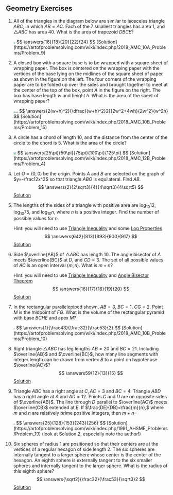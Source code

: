 ## Geometry Exercises

1. All of the triangles in the diagram below are similar to isosceles triangle $ABC$, in which $AB=AC$. Each of the 7 smallest triangles has area 1, and $\triangle ABC$ has area 40. What is the area of trapezoid $DBCE$?

   <img src="https://latex.artofproblemsolving.com/d/1/3/d13adfd6d388ea5d30660f97f3b425db198e8093.png" style="zoom:33%;" />
   $$
   \answers{16}{18}{20}{22}{24}
   $$
   [Solution](https://artofproblemsolving.com/wiki/index.php/2018_AMC_10A_Problems/Problem_9)

   

2. A closed box with a square base is to be wrapped with a square sheet of wrapping paper. The box is centered on the wrapping paper with the vertices of the base lying on the midlines of the square sheet of paper, as shown in the figure on the left. The four corners of the wrapping paper are to be folded up over the sides and brought together to meet at the center of the top of the box, point $A$ in the figure on the right. The box has base length $w$ and height $h$. What is the area of the sheet of wrapping paper?

   <img src="https://latex.artofproblemsolving.com/3/0/7/307dceed58be3002607d62631a356808a8841be4.png" alt="img" style="zoom:33%;" />
   $$
   \answers{2(w+h)^2}{\dfrac{(w+h)^2}2}{2w^2+4wh}{2w^2}{w^2h}
   $$
   [Solution](https://artofproblemsolving.com/wiki/index.php/2018_AMC_10B_Problems/Problem_15)

   

   

   

   
   

   

   

   
   

   

3. A circle has a chord of length 10, and the distance from the center of the circle to the chord is 5. What is the area of the circle?

   <img src="https://i.imgur.com/MrhzXfA.png" style="zoom:50%;" />
   $$
   \answers{25\pi}{50\pi}{75\pi}{100\pi}{125\pi}
   $$
   [Solution](https://artofproblemsolving.com/wiki/index.php/2018_AMC_12B_Problems/Problem_4)

   

4. Let $O=(0,0)$ be the origin. Points $A$ and $B$ are selected on the graph of $y=-\frac12x^2$ so that triangle $ABO$ is equilateral. Find $AB$.
   $$
   \answers{2}{2\sqrt3}{4}{4\sqrt3}{4\sqrt5}
   $$
   [Solution](https://artofproblemsolving.com/wiki/index.php/User:Azjps/1951_AHSME_Problems/Problem_3)

   

5. The lengths of the sides of a triangle with positive area are $\log_{10} 12$, $\log_{10} 75$, and $\log_{10} n$, where $n$ is a positive integer. Find the number of possible values for $n$.

   Hint: you will need to use [Triangle Inequality](https://artofproblemsolving.com/wiki/index.php/Triangle_Inequality) and some [Log Properties](https://artofproblemsolving.com/wiki/index.php/Logarithm#Logarithmic_Properties)
   $$
   \answers{642}{813}{893}{900}{917}
   $$
   [Solution](https://artofproblemsolving.com/wiki/index.php/2006_AIME_II_Problems/Problem_2)

   

6. Side $\overline{AB}$ of $\triangle ABC$ has length $10$. The angle bisector of $A$ meets $\overline{BC}$ at $D$, and $CD=3$. The set of all possible values of $AC$ is an open interval $(m,n)$. What is $m+n$?

   Hint: you will need to use [Triangle Inequality](https://artofproblemsolving.com/wiki/index.php/Triangle_Inequality) and [Angle Bisector Theorem](https://artofproblemsolving.com/wiki/index.php/Angle_Bisector_Theorem)
   $$
   \answers{16}{17}{18}{19}{20}
   $$
   [Solution](https://artofproblemsolving.com/wiki/index.php/2018_AMC_12B_Problems/Problem_12)

   

   

   

   

   

   

7. In the rectangular parallelepiped shown, $AB=3,~BC=1,~CG=2$. Point $M$ is the midpoint of $FG$. What is the volume of the rectangular pyramid with base $BCHE$ and apex $M$?

   <img src="https://latex.artofproblemsolving.com/8/8/5/885c4e50ebdac89dd6aba698666a62eaa1b5eba6.png" style="zoom:25%;" />
   $$
   \answers{1}{\frac43}{\frac32}{\frac53}{2}
   $$
   [Solution](https://artofproblemsolving.com/wiki/index.php/2018_AMC_10B_Problems/Problem_10)

   

8. Right triangle $\triangle ABC$ has leg lengths $AB=20$ and $BC=21$. Including $\overline{AB}$ and $\overline{BC}$, how many line segments with integer length can be drawn from vertex $B$ to a point on hypotenuse $\overline{AC}$?
   $$
   \answers59{12}{13}{15}
   $$
   [Solution](https://artofproblemsolving.com/wiki/index.php/2018_AMC_10A_Problems/Problem_16)

   

9. Triangle $ABC$ has a right angle at $C, AC=3$ and $BC=4$. Triangle $ABD$ has a right angle at $A$ and $AD=12$. Points $C$ and $D$ are on opposite sides of $\overline{AB}$. The line through $D$ parallel to $\overline{AC}$ meets $\overline{CB}$ extended at $E$. If $\frac{DE}{DB}=\frac{m}{n},$ where $m$ and $n$ are relatively prime positive integers, then $m+n=$

   <img src="https://latex.artofproblemsolving.com/2/e/f/2ef7aca957cbf3c8f375b7437b66b0db4f5e96f3.png" style="zoom:25%;" />
   $$
   \answers{25}{128}{153}{243}{256}
   $$
   [Solution](https://artofproblemsolving.com/wiki/index.php/1991_AHSME_Problems/Problem_19) (look at Solution 2, especially note the author!)

   

10. Six spheres of radius $1$ are positioned so that their centers are at the vertices of a regular hexagon of side length $2$. The six spheres are internally tangent to a larger sphere whose center is the center of the hexagon. An eighth sphere is externally tangent to the six smaller spheres and internally tangent to the larger sphere. What is the radius of this eighth sphere?
    $$
    \answers{\sqrt2}{\frac32}{\frac53}{\sqrt3}2
    $$
    [Solution](https://artofproblemsolving.com/wiki/index.php/2013_AMC_12A_Problems/Problem_18)